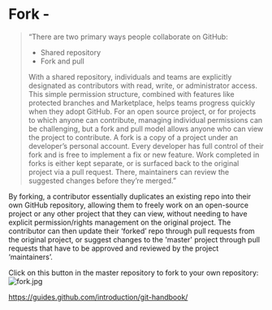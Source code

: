 # Fork -
>“There are two primary ways people collaborate on GitHub:
> - Shared repository
> - Fork and pull
>
>With a shared repository, individuals and teams are explicitly designated as contributors with read, write, or administrator access. This simple permission structure, combined with features like protected branches and Marketplace, helps teams progress quickly when they adopt GitHub.
For an open source project, or for projects to which anyone can contribute, managing individual permissions can be challenging, but a fork and pull model allows anyone who can view the project to contribute. A fork is a copy of a project under an developer’s personal account. Every developer has full control of their fork and is free to implement a fix or new feature. Work completed in forks is either kept separate, or is surfaced back to the original project via a pull request. There, maintainers can review the suggested changes before they’re merged.”

By forking, a contributor essentially duplicates an existing repo into their own GitHub repository, allowing them to freely work on an open-source project or any other project that they can view, without needing to have explicit permission/rights management on the original project. The contributor can then update their ‘forked’ repo through pull requests from the original project, or suggest changes to the 'master' project through pull requests that have to be approved and reviewed by the project ‘maintainers’.

Click on this button in the master repository to fork to your own repository:
![fork.jpg](/Images/fork.jpg "Forking")

https://guides.github.com/introduction/git-handbook/
